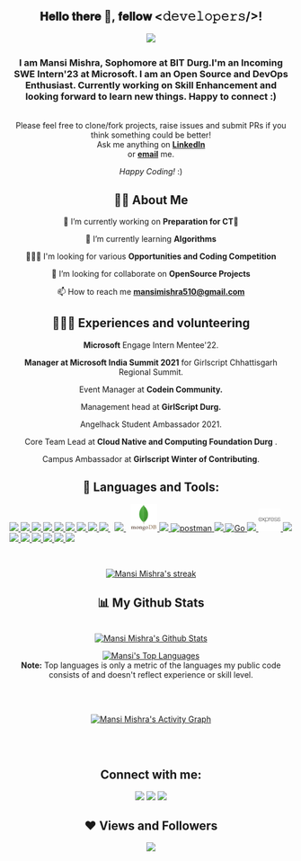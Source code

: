 <div align="center">
<h2> 𝐇𝐞𝐥𝐥𝐨 𝐭𝐡𝐞𝐫𝐞 👋, 𝐟𝐞𝐥𝐥𝐨𝐰 <𝚍𝚎𝚟𝚎𝚕𝚘𝚙𝚎𝚛𝚜/>!</h2>
</div>
<!-- <img src="https://github.com/TheDudeThatCode/TheDudeThatCode/blob/master/Assets/Hi.gif" width="0px">  -->
<!-- <a href="#"><img width="100%" height="auto" src="" height="175px"/></a> -->
<p align="center"> 
 <img src="https://media.giphy.com/media/26tn33aiTi1jkl6H6/giphy.gif"/> </p>



<h3 align="center"><b>  I am Mansi Mishra, Sophomore at BIT Durg.I'm an Incoming SWE Intern'23 at Microsoft. I am an Open Source and DevOps Enthusiast. Currently working on Skill Enhancement and looking forward to learn new things. Happy to connect :)</b></h3>



<!-- <div align="center" width="50">

<img src="hi.gif" alt="Welcome!" width="200">

</div> -->

<div align="center">

 <br>
Please feel free to clone/fork projects, raise issues and submit PRs if you think something could be better! <br>
Ask me anything on <a href="https://www.linkedin.com/in/mansi-mishra-5435441b8/"><b>LinkedIn</b></a><br>
or <a href="mailto:mansimishra510@gmail.com"><b>email</b></a> me.

<i>Happy Coding!</i> :)

<!-- <h1 align="left"> <img src="https://i.insider.com/5ee7c2893f737024027c1d77?width=700" width="700px" height ="400px"></h1> -->

## 🙋‍♂️ About Me

🔭 I’m currently working on **Preparation for CT🥶**
    
🌱 I’m currently learning **Algorithms** 
 
 👩🏻‍🎓 I'm looking for various **Opportunities and Coding Competition**

👯 I’m looking for collaborate on **OpenSource Projects**

📫 How to reach me **mansimishra510@gmail.com**

## 👩🏻‍🎓 Experiences and volunteering
 
 **Microsoft** Engage Intern Mentee'22.
 
 **Manager at Microsoft India Summit 2021** for Girlscript Chhattisgarh Regional Summit.
 
 Event Manager at **Codein Community.**

 Management head at **GirlScript Durg.**
  
 Angelhack Student Ambassador 2021.
    
 Core Team Lead at **Cloud Native and Computing Foundation Durg** .
    
 Campus Ambassador at **Girlscript Winter of Contributing**.


## 🚀 Languages and Tools:

<p align="left"> 
    <a href="https://www.java.com" target="_blank"> <img src="https://img.icons8.com/color/48/000000/java-coffee-cup-logo.png"/> </a>
    <a href="https://reactjs.org/" target="_blank"> <img src="https://img.icons8.com/color/48/000000/react-native.png"/> </a>
    <a href="https://spring.io/projects/typescript" target="_blank"> <img src="https://img.icons8.com/color/48/000000/typescript.png"/> </a> 
    <a href="https://developer.mozilla.org/en-US/docs/Web/JavaScript" target="_blank"> <img src="https://img.icons8.com/color/48/000000/javascript.png"/> </a> 
    <a href="https://www.w3.org/html/" target="_blank"> <img src="https://img.icons8.com/color/48/000000/html-5.png"/> </a> 
    <a href="https://www.w3schools.com/css/" target="_blank"> <img src="https://img.icons8.com/color/48/000000/css3.png"/> </a> 
    <a href="https://getbootstrap.com" target="_blank"> <img src="https://img.icons8.com/color/48/000000/bootstrap.png"/> </a> 
    <a href="https://www.python.org" target="_blank"> <img src="https://img.icons8.com/color/48/000000/python.png"/> </a> 
    <a style="padding-right:8px;" href="https://nodejs.org" target="_blank"> <img src="https://img.icons8.com/color/48/000000/nodejs.png"/> </a> 
    <a style="padding-right:8px;" href="https://www.mysql.com/" target="_blank"> <img src="https://img.icons8.com/fluent/50/000000/mysql-logo.png"/> </a>
    <a href="https://www.mongodb.com/" target="_blank"> <img src="https://raw.githubusercontent.com/devicons/devicon/master/icons/mongodb/mongodb-original-wordmark.svg" alt="mongodb" width="48" height="48"/> </a> 
    <a href="https://firebase.google.com/" target="_blank"> <img src="https://img.icons8.com/color/48/000000/firebase.png"/> </a> 
    <a href="https://postman.com" target="_blank"> <img src="https://www.vectorlogo.zone/logos/getpostman/getpostman-icon.svg" alt="postman" width="45" height="45"/> </a>   
    <a href="https://git-scm.com/" target="_blank"> <img src="https://img.icons8.com/color/48/000000/git.png"/> </a> 
    <a href="https://www.Golang.io" target="_blank"> <img src="https://img.icons8.com/color/48/000000/golang.png" alt="Go" width="48" height="48"/> </a> 
    <a href="https://c.js.org" target="_blank"> <img src="https://img.icons8.com/color/48/000000/c-programming.png"/> </a>
    <a href="https://expressjs.com" target="_blank"> <img src="https://raw.githubusercontent.com/devicons/devicon/master/icons/express/express-original-wordmark.svg" alt="express" width="40" height="40"/> </a>
    <a href= "https://jquery.com/"><img src = "https://img.icons8.com/ios-filled/50/000000/jquery.png"/>
     <a href="https://www.jenkins.io/"><img src="https://img.icons8.com/color/48/000000/jenkins.png"/>
   <a href="https://www.djangoproject.com/"><img src="https://img.icons8.com/color/48/000000/django.png"/>
    <a href = "https://www.docker.com/"><img src="https://img.icons8.com/color/48/000000/docker.png"/>
    <a href = "https://www.linux.org/"><img src="https://img.icons8.com/color/48/000000/linux.png"/>
     <a href = "https://www.kubernets.io/"><img src="https://img.icons8.com/color/48/000000/kubernetes.png"/>
     <a href = "https://cloud.google.com/gcp/?utm_source=google&utm_medium=cpc&utm_campaign=japac-IN-all-en-dr-bkws-all-super-trial-e-dr-1009882&utm_content=text-ad-none-none-DEV_c-CRE_498747252440-ADGP_Hybrid+%7C+BKWS+-+EXA+%7C+Txt+~+GCP+~+General_google+cloud+platform-KWID_43700023274811560-aud-970366092687:kwd-296644789888&userloc_1007794-network_g&utm_term=KW_google%20cloud%20platform&ds_rl=1264446&gclid=CjwKCAiAiKuOBhBQEiwAId_sK-CdLSgbEXIOOtUKbbju1p9EJGWeZZ4-OzJbQoANO2b-2TIS4idmvRoCD4wQAvD_BwE&gclsrc=aw.ds"><img src="https://img.icons8.com/color/48/000000/google-cloud.png"/>
    
</p>

<!-- [![React Badge](https://img.shields.io/badge/-React-61DBFB?style=for-the-badge&labelColor=black&logo=react&logoColor=61DBFB)](#)  [![Javascript Badge](https://img.shields.io/badge/-Javascript-F0DB4F?style=for-the-badge&labelColor=black&logo=javascript&logoColor=F0DB4F)](#) [![Typescript Badge](https://img.shields.io/badge/-Typescript-007acc?style=for-the-badge&labelColor=black&logo=typescript&logoColor=007acc)](#) [![Nodejs Badge](https://img.shields.io/badge/-Nodejs-3C873A?style=for-the-badge&labelColor=black&logo=node.js&logoColor=3C873A)](#) [![GraphQL Badge](https://img.shields.io/badge/-GraphQl-e535ab?style=for-the-badge&labelColor=black&logo=node.js&logoColor=e535ab)](#) -->
<br/>

<p align="center">
    <a href="https://github.com/0904-mansi/github-readme-streak-stats">
        <img title="🔥 Get streak stats for your profile at git.io/streak-stats" alt="Mansi Mishra's streak" src="https://github-readme-streak-stats.herokuapp.com/?user=0904-mansi&theme=black-ice&hide_border=true&stroke=0000&background=060A0CD0"/>
    </a>
</p>

## 📊 My Github Stats

  <br/>
    <a href="https://github.com/0904-mansi/github-readme-stats"><img alt="Mansi Mishra's Github Stats" src="https://github-readme-stats.vercel.app/api?username=0904-mansi&show_icons=true&count_private=true&theme=react&hide_border=true&bg_color=0D1117" /></a>
        
        
       
  <a href="https://github.com/0904-mansi/github-readme-stats"><img alt="Mansi's Top Languages" src="https://github-readme-stats.vercel.app/api/top-langs/?username=0904-mansi&langs_count=8&count_private=true&layout=compact&theme=react&hide_border=true&bg_color=0D1117" /></a>
  <br/>
  <b>Note:</b> Top languages is only a metric of the languages my public code consists of and doesn't reflect experience or skill level.


<br/>
<br/>

<a href="https://github.com/0904-mansi/github-readme-activity-graph"><img alt="Mansi Mishra's Activity Graph" src="https://activity-graph.herokuapp.com/graph?username=0904-mansi&bg_color=0D1117&color=5BCDEC&line=5BCDEC&point=FFFFFF&hide_border=true" /></a>

<br/>
<br/>

## Connect with me:
<p align="left">

<a href = "https://www.linkedin.com/in/mansi-mishra-5435441b8/"><img src="https://img.icons8.com/fluent/48/000000/linkedin.png"/></a>
<a href = "https://twitter.com/MansiMi22804871"><img src="https://img.icons8.com/fluent/48/000000/twitter.png"/></a>
<a href = "https://www.instagram.com/m_ansi_0904/"><img src="https://img.icons8.com/fluent/48/000000/instagram-new.png"/></a>
<!-- <a  href ="https://app.slack.com/client/T4N3CG75G/learning-slack/user_profile/U02A71HGFC2"><img src ="https://img.icons8.com/color/48/000000/slack-new.png"></a> -->
<!-- <a href = "" ><img src = ""> -->
<!-- <a href =""><img src="https://img.icons8.com/cute-clipart/48/000000/discord-logo.png"/> -->


</p>

## ❤ Views and Followers
<a href="https://github.com/0904-mansi/github-profile-views-counter">
    <img src="https://komarev.com/ghpvc/?username=0904-mansi">
</a>
<!-- <a href="https://github.com/SubhamRaoniar28?tab=followers"><img src="https://img.shields.io/github/followers/SubhamRaoniar28?label=Followers&style=social" alt="GitHub Badge"></a> -->
